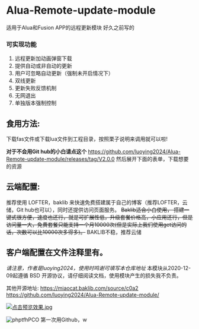 # Alua-Remote-update-module
适用于Alua和Fusion APP的远程更新模块
好久之前写的

### 可实现功能
1.  远程更新加动画弹窗下载
2.  提供自动或非自动的更新
3.  用户可忽略自动更新（强制未开启情况下）
4.  双线更新
5.  更新失败反馈机制
6.  无网退出
7.  单独版本强制控制

## 食用方法:
下载fas文件或下载lua文件到工程目录，按照栗子说明来调用就可以啦!

**对于不会用Git hub的小白请点这个**
https://github.com/luoying2024/Alua-Remote-update-module/releases/tag/V2.0.0
然后展开下面的表单，下载想要的资源

## 云端配置:
推荐使用 LOFTER，baklib 来快速免费搭建属于自己的博客（推荐LOFTER，云储，Git hub也可以），同时还提供访问页面服务。
~~Baklib适合小白使用， 搭建一键式很方便，速度也还行，就是可扩展性低，升级套餐价格高，小应用还行，但是访问量一大，免费套餐只能支持一个月10000次(但是实际上我们使用get访问的话，次数可以比10000次多得多)。~~
BAKLIB不稳，推荐云储

## 客户端配置在文件注释里有。

*请注意，作者是luoying2024，使用时鸣谢可填写本仓库地址*
本模块从2020-12-09起遵循  BSD  开源协议，请仔细阅读文档，使用模块产生的损失我不负责。

其他开源地址:
https://miaocat.baklib.com/source/c0a2
https://github.com/luoying2024/Alua-Remote-update-module/

[![点击预览效果.jpg](https://s3.ax1x.com/2020/12/09/rPaLRS.jpg)](https://s3.ax1x.com/2020/12/09/rPaLRS.jpg)



![phptfhPCO](https://i.loli.net/2020/12/09/Q5U7EFwmHtr1Ky2.jpg)
第一次用Github，w

